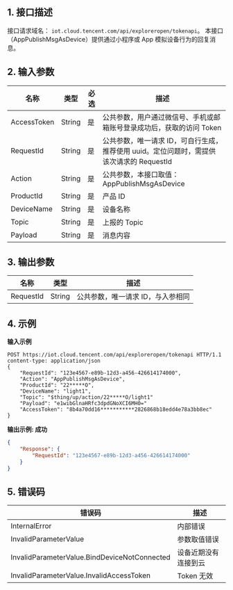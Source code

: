 ## 1. 接口描述
接口请求域名： `iot.cloud.tencent.com/api/exploreropen/tokenapi`。
本接口（AppPublishMsgAsDevice）提供通过小程序或 App 模拟设备行为的回复消息。

## 2. 输入参数
|名称|类型|必选|描述|
|---|---|---|---|
|AccessToken|String|是|公共参数，用户通过微信号、手机或邮箱账号登录成功后，获取的访问 Token|
|RequestId|String|是|公共参数，唯一请求 ID，可自行生成，推荐使用 uuid。定位问题时，需提供该次请求的 RequestId|
|Action|String|是|公共参数，本接口取值：AppPublishMsgAsDevice|
|ProductId|String|是|产品 ID|
|DeviceName|String|是|设备名称|
|Topic|String|是|上报的 Topic|
|Payload|String|是|消息内容|

## 3. 输出参数
|名称|类型|描述|
|---|---|---|
|RequestId|String|公共参数，唯一请求 ID，与入参相同|

## 4. 示例
**输入示例**
```HTTP
POST https://iot.cloud.tencent.com/api/exploreropen/tokenapi HTTP/1.1
content-type: application/json
{
	"RequestId": "123e4567-e89b-12d3-a456-426614174000",
	"Action": "AppPublishMsgAsDevice",
	"ProductId": "22*****O",
	"DeviceName": "light1",
	"Topic": "$thing/up/action/22*****O/light1"
	"Payload": "e1wibGlnaHRfc3dpdGNoXCI6MH0="
	"AccessToken": "8b4a70dd16***********2826868b18edd4e78a3bb8ec"
}
```
**输出示例:  成功**
```json
{
	"Response": {
		"RequestId": "123e4567-e89b-12d3-a456-426614174000"
	}
}
```


## 5. 错误码
|错误码|描述|
|---|---|
|InternalError|内部错误|
|InvalidParameterValue|参数取值错误|
|InvalidParameterValue.BindDeviceNotConnected|设备近期没有连接到云|
|InvalidParameterValue.InvalidAccessToken|Token 无效|
